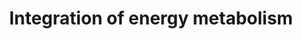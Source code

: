 ---
annotations:
- type: Pathway Ontology
  value: energy metabolic pathway
authors:
- MaintBot
- MartijnVanIersel
- Egonw
- ReactomeTeam
- Anwesha
description: 'Many hormones that affect individual physiological processes including
  the regulation of appetite, absorption, transport, and oxidation of foodstuffs influence
  energy metabolism pathways. While <b>insulin</b> mediates the storage of excess
  nutrients, <b>glucagon</b> is involved in the mobilization of energy resources in
  response to low blood glucose levels, principally by stimulating hepatic glucose
  output. Small doses of glucagon are sufficient to induce significant glucose elevations.
  These hormone-driven regulatory pathways enable the body to sense and respond to
  changed amounts of nutrients in the blood and demands for energy.<br>Glucagon and
  Insulin act through various metabolites and enzymes that target specific steps in
  metabolic pathways for sugar and fatty acids. The processes responsible for the
  long-term control of fat synthesis and short term control of glycolysis by key metabolic
  products and enzymes are annotated in this module as six specific pathways:<br><b>Pathway
  1. Glucagon signalling in metabolic pathways:</b> In response to low blood glucose,
  pancreatic alpha-cells release glucagon. The binding of glucagon to its receptor
  results in increased cAMP synthesis, and Protein Kinase A (PKA) activation.<br><b>Pathway
  2. PKA mediated phosphorylation:</b>PKA phosphorylates key enzymes, e.g., 6-Phosphofructo-2-kinase
  /Fructose-2,6-bisphosphatase (PF2K-Pase) at serine 36, and regulatory proteins,
  e.g., Carbohydrate Response Element Binding Protein (ChREBP) at serine 196 and threonine
  666.<br>In brief, the binding of insulin to its receptor leads to increased protein
  phosphatase activity and to hydrolysis of cAMP by cAMP phosphodiesterase. These
  events counteract the regulatory effects of glucagon.<br><b>Pathway 3: Insulin stimulates
  increased synthesis of Xylulose-5-phosphate (Xy-5-P)</b>. Activation of the insulin
  receptor results indirectly in increased Xy-5-P synthesis from Glyceraldehyde-3-phosphate
  and Fructose-6-phosphate. Xy-5-P, a metabolite of the pentose phosphate pathway,
  stimulates protein phosphatase  PP2A.<br><b>Pathway 4: AMP Kinase (AMPK) mediated
  response to high AMP:ATP ratio:</b> In response to diet with high fat content or
  low energy levels, the cytosolic AMP:ATP ratio is increased. AMP triggers a complicated  cascade
  of events. In this module we have annotated only the phosphorylation of ChREBP by
  AMPK  at serine 568, which inactivates this transcription factor.<br><b>Pathway
  5: Dephosphorylation of key metabolic factors by PP2A: </b>Xy-5-P activated PP2A
  efficiently dephosphorylates phosphorylated PF2K-Pase resulting in the higher output
  of F-2,6-P2 that enhances PFK activity in the glycolytic pathway. PP2A also dephosphorylates
  (and thus activates) cytosolic and nuclear ChREBP.<br><b>Pathway 6: Transcriptional
  activation of metabolic genes by ChREBP:</b> Dephosphorylated ChREBP activates the
  transcription of genes involved in glucose metabolism such as pyruvate kinase, and
  lipogenic genes such as acetyl-CoA carboxylase, fatty acid synthetase, acyl CoA
  synthase and glycerol phosphate acyl transferase.<br> The illustration below summarizes
  this network of events. Black lines are metabolic reactions, red lines are negative
  regulatory events, and green lines are positive regulatory events (figure reused
  with permission from Veech (2003) - Copyright (2003) National Academy of Sciences,
  U.S.A.).  View original pathway at [http://www.reactome.org/PathwayBrowser/#DIAGRAM=163685
  Reactome].'
last-edited: 2021-01-25
organisms:
- Homo sapiens
redirect_from:
- /index.php/Pathway:WP1831
- /instance/WP1831
schema-jsonld:
- '@context': https://schema.org/
  '@id': https://wikipathways.github.io/pathways/WP1831.html
  '@type': Dataset
  creator:
    '@type': Organization
    name: WikiPathways
  description: 'Many hormones that affect individual physiological processes including
    the regulation of appetite, absorption, transport, and oxidation of foodstuffs
    influence energy metabolism pathways. While <b>insulin</b> mediates the storage
    of excess nutrients, <b>glucagon</b> is involved in the mobilization of energy
    resources in response to low blood glucose levels, principally by stimulating
    hepatic glucose output. Small doses of glucagon are sufficient to induce significant
    glucose elevations. These hormone-driven regulatory pathways enable the body to
    sense and respond to changed amounts of nutrients in the blood and demands for
    energy.<br>Glucagon and Insulin act through various metabolites and enzymes that
    target specific steps in metabolic pathways for sugar and fatty acids. The processes
    responsible for the long-term control of fat synthesis and short term control
    of glycolysis by key metabolic products and enzymes are annotated in this module
    as six specific pathways:<br><b>Pathway 1. Glucagon signalling in metabolic pathways:</b>
    In response to low blood glucose, pancreatic alpha-cells release glucagon. The
    binding of glucagon to its receptor results in increased cAMP synthesis, and Protein
    Kinase A (PKA) activation.<br><b>Pathway 2. PKA mediated phosphorylation:</b>PKA
    phosphorylates key enzymes, e.g., 6-Phosphofructo-2-kinase /Fructose-2,6-bisphosphatase
    (PF2K-Pase) at serine 36, and regulatory proteins, e.g., Carbohydrate Response
    Element Binding Protein (ChREBP) at serine 196 and threonine 666.<br>In brief,
    the binding of insulin to its receptor leads to increased protein phosphatase
    activity and to hydrolysis of cAMP by cAMP phosphodiesterase. These events counteract
    the regulatory effects of glucagon.<br><b>Pathway 3: Insulin stimulates increased
    synthesis of Xylulose-5-phosphate (Xy-5-P)</b>. Activation of the insulin receptor
    results indirectly in increased Xy-5-P synthesis from Glyceraldehyde-3-phosphate
    and Fructose-6-phosphate. Xy-5-P, a metabolite of the pentose phosphate pathway,
    stimulates protein phosphatase  PP2A.<br><b>Pathway 4: AMP Kinase (AMPK) mediated
    response to high AMP:ATP ratio:</b> In response to diet with high fat content
    or low energy levels, the cytosolic AMP:ATP ratio is increased. AMP triggers a
    complicated  cascade of events. In this module we have annotated only the phosphorylation
    of ChREBP by AMPK  at serine 568, which inactivates this transcription factor.<br><b>Pathway
    5: Dephosphorylation of key metabolic factors by PP2A: </b>Xy-5-P activated PP2A
    efficiently dephosphorylates phosphorylated PF2K-Pase resulting in the higher
    output of F-2,6-P2 that enhances PFK activity in the glycolytic pathway. PP2A
    also dephosphorylates (and thus activates) cytosolic and nuclear ChREBP.<br><b>Pathway
    6: Transcriptional activation of metabolic genes by ChREBP:</b> Dephosphorylated
    ChREBP activates the transcription of genes involved in glucose metabolism such
    as pyruvate kinase, and lipogenic genes such as acetyl-CoA carboxylase, fatty
    acid synthetase, acyl CoA synthase and glycerol phosphate acyl transferase.<br>
    The illustration below summarizes this network of events. Black lines are metabolic
    reactions, red lines are negative regulatory events, and green lines are positive
    regulatory events (figure reused with permission from Veech (2003) - Copyright
    (2003) National Academy of Sciences, U.S.A.).  View original pathway at [http://www.reactome.org/PathwayBrowser/#DIAGRAM=163685
    Reactome].'
  keywords:
  - 'KCNC2 '
  - 'PRKAR2B '
  - 'ADCY8 '
  - G-alpha(s):GTP:G-beta:G-gamma
  - PI(4,5)P2
  - 'GNGT1 '
  - 'cAMP '
  - 'ATP '
  - 'ADCY4 '
  - Ca-channel (open)
  - 'MLXIPL '
  - 'I(1,4,5)P3 '
  - RAP1A:GTP
  - Potassium Channel,
  - PKA tetramer:4xcAMP
  - Ca2+
  - IP3 receptor
  - 'ADCY5 '
  - 'GTP '
  - 'PLCB1 '
  - STX1A:STXBP1
  - TNDM2)
  - GCGR:GCG(53-81)
  - 'PRKAB2 '
  - 'KCNJ11 '
  - 'PPP2R5D '
  - KCNJ11:ATP
  - 'TALDO1 '
  - 'ADCY6 '
  - 'DAG '
  - 'SLC2A1 '
  - 'ADCY3 '
  - K+
  - 'GNB5 '
  - tetramer:ABCC8:Mg2+:ADP tetramer
  - 'GNG3 '
  - 'type V or VI:'
  - Complex
  - beta cell)
  - 'CYSLTR2 '
  - cell, closed)
  - dimers
  - FFAR1
  - G alpha
  - 'RAPGEF3 '
  - 'ITPR1 '
  - G-alpha(q)11,14,15,Q:GDP:G-beta:G-gamma
  - Mg2+:ADP
  - 'NAd '
  - ChREBP:MLX
  - SNARE Complex
  - RAPGEF3:cAMP complex
  - 'PRKAR1A '
  - GLP-1:GLP-1R:Heterotrimeric G(s):GDP
  - 'STX1A '
  - 'ADCY7 '
  - 'CACNA1D '
  - cell)
  - 'STXBP1 '
  - tetramer
  - G-beta:G-gamma dimer
  - 'KCNS3 '
  - 'PLCB3 '
  - R5P
  - ACC
  - 'PRKACA '
  - 'GNG12 '
  - PKA catalytic
  - RAPGEF3
  - 'ADCY2 '
  - Protein Kinase A,
  - 'GNG11 '
  - G-beta:G-gamma
  - CHRM3
  - ADIPOQ trimer:ADIPOR
  - 'IQGAP1 '
  - 'CACNA1A '
  - 'RGZ '
  - Adenylyl cyclase
  - 'CHRM3 '
  - open (pancreatic
  - or VI
  - 'ADIPOQ '
  - Calcium Channels
  - STXBP1
  - PPi
  - tetramer:ABCC8
  - TALDO1 dimer
  - 'GLP-1 (7-37) '
  - 'ACSL3 '
  - ITPR:I(1,4,5)P3
  - mature GLP-1
  - Insulin
  - 'GNG13 '
  - 'ADRA2A '
  - 'ADCY9 '
  - 'FFAR1 '
  - 'GNAS2 '
  - E4P
  - 'p-T172-PRKAA2 '
  - 'GNAS1 '
  - p-S196,T666-MLXIPL
  - 'ABCC8 N72S '
  - 'PPP2R1A '
  - 'PALM '
  - Core SNARE Complex
  - FFAR1 ligands
  - Protein Kinase C,
  - AHCYL1:NAD+:ITPR1:I(1,4,5)P3 tetramer
  - 'RAP1A '
  - ADR, NAd
  - 'PRKCA '
  - 'SLC2A2 '
  - 'GNB3 '
  - gamma Complex
  - p-T666-MLXIPL
  - (s):GTP:Adenylate
  - alpha:GDP
  - voltage-gated
  - RAPGEF4
  - AGPAT1
  - 'ACSL4 '
  - G-alpha(i,o):GTP
  - subunit
  - 'ADP '
  - G-protein with G(s)
  - PKA:AKAP79:IQGAP1
  - 'KCNG2 '
  - Zn2+
  - 6xInsulin:2xZn2+:Ca2+ (docked granule)
  - PLC
  - '4xHC-INS(90-110) '
  - catalytic subunits
  - 4xPalmC-CD36
  - G alpha (s):GTP
  - 'ABCC8 E382K '
  - Adenylate cyclase
  - ADIPOQ trimer
  - cAMP:PKA regulatory
  - 'Ca2+ '
  - 'alpha type: DAG'
  - 'ADCY1 '
  - Fru(6)P
  - GCG(53-81)
  - 'ArgN-GCG(98-127) '
  - Ca-channel (closed)
  - 'TKT '
  - (candidates)
  - Type Cav1 (closed)
  - ADRA2A,C:ADR,NAd
  - 'CACNB3 '
  - 'ADIPOR2 '
  - beta1,2,3:G-alpha(q):GTP
  - 'Pentadecanoic acid '
  - AcCho
  - closed (pancreatic
  - 'GCG(53-81) '
  - 'GNG7 '
  - p-4S-MARCKS
  - FASN
  - beta:G gamma
  - ACLY tetramer
  - XY5P
  - 'ABCC8 R1379C '
  - 'PPP2CB '
  - 'Btn-ACACA '
  - CYSLTR1,2
  - PALM
  - 'PRKACG '
  - Activated AMPK
  - ATP
  - GLP-1R:Heterotrimeric G(s):GDP
  - 'AcCho '
  - Fatty acids
  - (pancreatic beta
  - MLX
  - 11,14,15,Q:GTP
  - Glc
  - 'GNG4 '
  - 'GNB1 '
  - 'SYT5 '
  - 'GNG10 '
  - ADCY5,6,8:G-alpha(s):GTP
  - PALM-CoA
  - FFAR1:FFAR1 ligands
  - INS(57-87)
  - 'OLEA '
  - 'ADRA2C '
  - M3:Acetylcholine
  - (inactive)
  - 'CACNA1E '
  - 'Guanine nucleotide-binding protein gamma subunit '
  - cell, open)
  - G-alpha(q)11,14,15,Q:G-beta:G-gamma
  - 'ADIPOR1 '
  - 'PFKFB1 '
  - G-protein beta
  - SYT5
  - 'Guanine nucleotide-binding protein beta subunit '
  - 'PPP2R1B '
  - ABCC8 mutants (PNDM,
  - G-alpha(i,o):GTP:G-beta:G-gamma
  - Pi
  - Inactive
  - TKT dimer
  - Type Cav1 (open)
  - 'SNAP25 '
  - 'NAD+ '
  - 'GNG2 '
  - 'GLP1R '
  - 'Mg2+ '
  - ACLY gene
  - 'ABCC8 P132L '
  - ADP
  - PFKFB1 dimer
  - channels (beta
  - GA3P
  - AMPK
  - MARCKS
  - cAMP:PKA:AKAP79:IQGAP1 Complex
  - 'CACNB2 '
  - cyclase
  - 'GNA11 '
  - 'PLCB2 '
  - 'PRKAR2A '
  - 'CACNA1C '
  - KCNJ11
  - 'GDP '
  - DAG
  - 'GNAI2 '
  - '2xHC-INS(25-54) '
  - 'VAMP2 '
  - GLP-1:GLP-1R:Heterotrimeric G(s):GTP
  - 'RAPGEF4 '
  - 'ABCC8 A1185E '
  - phosphoPFKFB1 dimer
  - 'ACLY '
  - 'PPP2CA '
  - ADRA2A,C
  - Acetylcholine
  - 'ADR '
  - 'GNGT2 '
  - heterotrimer
  - STK11
  - G-alpha(i,o):GDP:G
  - ACSL3,4
  - PP2A-ABdeltaC
  - 'GNA15 '
  - 'GNA14 '
  - 'PRKACB '
  - 'MLX '
  - AMP
  - 'Zn2+ '
  - PRKCA
  - MLXIPL
  - H2O
  - GDP
  - 'AMP '
  - 'ITPR3 '
  - Potassium
  - GTP
  - 'PRKAR1B '
  - 'GNB2 '
  - heterotrimer:AMP
  - SH7P
  - 'PRKAA2 '
  - PPi(3-)
  - 'GNAI1 '
  - homotetramer
  - 'p-S33-PFKFB1 '
  - 'AHCYL1 '
  - 'DDCX '
  - 'GNAQ '
  - RAPGEF4:cAMP Complex
  - (Mg2+ cofactor)
  - RAP1A:GDP
  - AMPK heterotrimer
  - Voltage-gated
  - PKLR-1
  - 'CACNA2D2(19-1150) '
  - CoA-SH
  - 'GNB4 '
  - G-alpha(q)
  - 'ABCC8 L582V '
  - 'GNG5 '
  - 'ITPR2 '
  - Receptor
  - 'ABCC8 '
  - GLUT1,2
  - ADIPOR dimers
  - 'ACACB '
  - Muscarinic
  - SNAP25
  - PLC beta1,2,3
  - 'PRKAG2 '
  - complex
  - p-S568-MLXIPL
  - 'AKAP5 '
  - VAMP2
  - 'KCNB1 '
  - I(1,4,5)P3
  - 'ABCC8 L213R '
  - cAMP
  - 'ThDP '
  - 'GNG8 '
  - Adenylate Cyclase V
  license: CC0
  name: Integration of energy metabolism
seo: CreativeWork
title: Integration of energy metabolism
wpid: WP1831
---